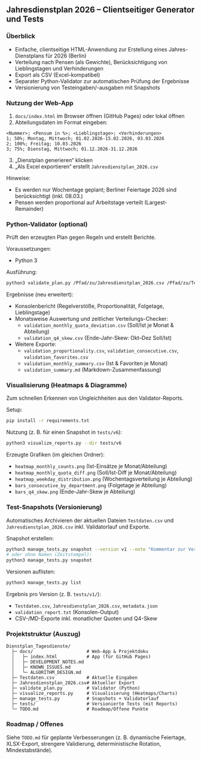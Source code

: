 ## Jahresdienstplan 2026 – Clientseitiger Generator und Tests

### Überblick
- Einfache, clientseitige HTML-Anwendung zur Erstellung eines Jahres-Dienstplans für 2026 (Berlin)
- Verteilung nach Pensen (als Gewichte), Berücksichtigung von Lieblingstagen und Verhinderungen
- Export als CSV (Excel-kompatibel)
- Separater Python-Validator zur automatischen Prüfung der Ergebnisse
- Versionierung von Testeingaben/-ausgaben mit Snapshots

### Nutzung der Web-App
1. `docs/index.html` im Browser öffnen (GitHub Pages) oder lokal öffnen
2. Abteilungsdaten im Format eingeben:
```
<Nummer>; <Pensum in %>; <Lieblingstage>; <Verhinderungen>
1; 50%; Montag, Mittwoch; 01.02.2026-15.02.2026, 03.03.2026
2; 100%; Freitag; 10.03.2026
3; 75%; Dienstag, Mittwoch; 01.12.2026-31.12.2026
```
3. „Dienstplan generieren“ klicken
4. „Als Excel exportieren“ erstellt `Jahresdienstplan_2026.csv`

Hinweise:
- Es werden nur Wochentage geplant; Berliner Feiertage 2026 sind berücksichtigt (inkl. 08.03.)
- Pensen werden proportional auf Arbeitstage verteilt (Largest-Remainder)

### Python-Validator (optional)
Prüft den erzeugten Plan gegen Regeln und erstellt Berichte.

Voraussetzungen:
- Python 3

Ausführung:
```bash
python3 validate_plan.py /Pfad/zu/Jahresdienstplan_2026.csv /Pfad/zu/Testdaten.csv --out-dir ./reports
```
Ergebnisse (neu erweitert):
- Konsolenbericht (Regelverstöße, Proportionalität, Folgetage, Lieblingstage)
- Monatsweise Auswertung und zeitlicher Verteilungs-Checker:
  - `validation_monthly_quota_deviation.csv` (Soll/Ist je Monat & Abteilung)
  - `validation_q4_skew.csv` (Ende-Jahr-Skew: Okt–Dez Soll/Ist)
- Weitere Exporte:
  - `validation_proportionality.csv`, `validation_consecutive.csv`, `validation_favorites.csv`
  - `validation_monthly_summary.csv` (Ist & Favoriten je Monat)
  - `validation_summary.md` (Markdown-Zusammenfassung)

### Visualisierung (Heatmaps & Diagramme)
Zum schnellen Erkennen von Ungleichheiten aus den Validator-Reports.

Setup:
```bash
pip install -r requirements.txt
```
Nutzung (z. B. für einen Snapshot in `tests/v6`):
```bash
python3 visualize_reports.py --dir tests/v6
```
Erzeugte Grafiken (im gleichen Ordner):
- `heatmap_monthly_counts.png` (Ist-Einsätze je Monat/Abteilung)
- `heatmap_monthly_quota_diff.png` (Soll/Ist-Diff je Monat/Abteilung)
- `heatmap_weekday_distribution.png` (Wochentagsverteilung je Abteilung)
- `bars_consecutive_by_department.png` (Folgetage je Abteilung)
- `bars_q4_skew.png` (Ende-Jahr-Skew je Abteilung)

### Test-Snapshots (Versionierung)
Automatisches Archivieren der aktuellen Dateien `Testdaten.csv` und `Jahresdienstplan_2026.csv` inkl. Validatorlauf und Exporte.

Snapshot erstellen:
```bash
python3 manage_tests.py snapshot --version v1 --note "Kommentar zur Version"
# oder ohne Namen (Zeitstempel):
python3 manage_tests.py snapshot
```
Versionen auflisten:
```bash
python3 manage_tests.py list
```
Ergebnis pro Version (z. B. `tests/v1/`):
- `Testdaten.csv`, `Jahresdienstplan_2026.csv`, `metadata.json`
- `validation_report.txt` (Konsolen-Output)
- CSV-/MD-Exporte inkl. monatlicher Quoten und Q4-Skew

### Projektstruktur (Auszug)
```
Dienstplan_Tagesdienste/
  ├─ docs/                    # Web-App & Projektdoku
  │   ├─ index.html           # App (für GitHub Pages)
  │   ├─ DEVELOPMENT_NOTES.md
  │   ├─ KNOWN_ISSUES.md
  │   └─ ALGORITHM_DESIGN.md
  ├─ Testdaten.csv            # Aktuelle Eingaben
  ├─ Jahresdienstplan_2026.csv# Aktueller Export
  ├─ validate_plan.py         # Validator (Python)
  ├─ visualize_reports.py     # Visualisierung (Heatmaps/Charts)
  ├─ manage_tests.py          # Snapshots + Validatorlauf
  ├─ tests/                   # Versionierte Tests (mit Reports)
  └─ TODO.md                  # Roadmap/Offene Punkte
```

### Roadmap / Offenes
Siehe `TODO.md` für geplante Verbesserungen (z. B. dynamische Feiertage, XLSX-Export, strengere Validierung, deterministische Rotation, Mindestabstände).